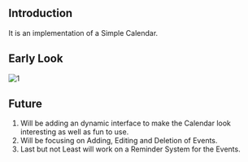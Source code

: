 ## Introduction
It is an implementation of a Simple Calendar.<br/>

## Early Look 

![1](https://user-images.githubusercontent.com/35564889/114933161-00a32500-9e56-11eb-8a1d-e75e3c06e405.PNG)

## Future 

1. Will be adding an dynamic interface to make the Calendar look interesting as well as fun to use. <br/>
2. Will be focusing on Adding, Editing and Deletion of Events.
3. Last but not Least will work on a Reminder System for the Events.

